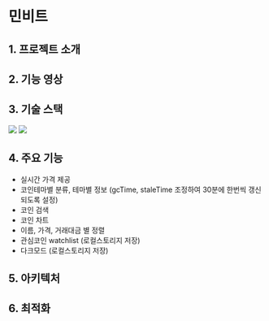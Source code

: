 # 민비트
## 1. 프로젝트 소개
## 2. 기능 영상
## 3. 기술 스택
<img src="https://img.shields.io/badge/react-#61DAFBF?style=for-the-badge&logo=react&logoColor=black">
<img src="https://img.shields.io/badge/reactquery-#FF4154?style=for-the-badge&logo=reactquery&logoColor=black">

## 4. 주요 기능
* 실시간 가격 제공
* 코인테마별 분류, 테마별 정보 (gcTime, staleTime 조정하여 30분에 한번씩 갱신되도록 설정)
* 코인 검색
* 코인 차트
* 이름, 가격, 거래대금 별 정렬
* 관심코인 watchlist (로컬스토리지 저장)
* 다크모드 (로컬스토리지 저장)
## 5. 아키텍처
## 6. 최적화
